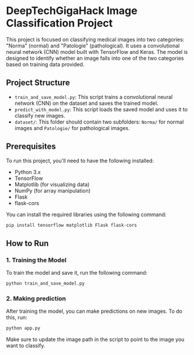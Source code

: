 # DeepTechGigaHack Image Classification Project

This project is focused on classifying medical images into two categories: "Norma" (normal) and "Patologie" (pathological). It uses a convolutional neural network (CNN) model built with TensorFlow and Keras. The model is designed to identify whether an image falls into one of the two categories based on training data provided.

## Project Structure

- `train_and_save_model.py`: This script trains a convolutional neural network (CNN) on the dataset and saves the trained model.
- `predict_with_model.py`: This script loads the saved model and uses it to classify new images.
- `dataset/`: This folder should contain two subfolders: `Norma/` for normal images and `Patologie/` for pathological images.

## Prerequisites

To run this project, you'll need to have the following installed:

- Python 3.x
- TensorFlow
- Matplotlib (for visualizing data)
- NumPy (for array manipulation)
- Flask
- flask-cors

You can install the required libraries using the following command:

```bash
pip install tensorflow matplotlib Flask flask-cors
```

## How to Run

### 1. Training the Model

To train the model and save it, run the following command:

```bash
python train_and_save_model.py
```

### 2. Making prediction

After training the model, you can make predictions on new images. To do this, run:

```bash
python app.py
```

Make sure to update the image path in the script to point to the image you want to classify.
